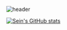 

![header](https://capsule-render.vercel.app/api?type=waving&color=timeGradient&text=Welcome%20to%20Sein's%20GitHub%20&animation=twinkling&fontSize=35&fontAlignY=40&fontAlign=70&height=250)

[![Sein's GitHub stats](https://github-readme-stats.vercel.app/api?username=sensen52&include_all_commits=true&theme=nord&hide_border=true&count_private=true)](https://github.com/sensen52/github-readme-stats)
<!--
**sensen52/sensen52** is a ✨ _special_ ✨ repository because its `README.md` (this file) appears on your GitHub profile.

Here are some ideas to get you started:

- 🔭 I’m currently working on ...
- 🌱 I’m currently learning ...
- 👯 I’m looking to collaborate on ...
- 🤔 I’m looking for help with ...
- 💬 Ask me about ...
- 📫 How to reach me: ...
- 😄 Pronouns: ...
- ⚡ Fun fact: ...
-->
